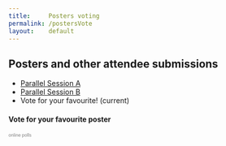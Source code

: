 ```yaml
---
title:     Posters voting
permalink: /postersVote
layout:    default
---
```


<h2 class="mb-4">Posters and other attendee submissions</h2>

<nav class="my-4">
  <ul class="pagination pagination-lg justify-content-center">
    <li class="page-item"><a class="page-link" href="/bytemal-2020/postersa">Parallel Session A</a></li>
    <li class="page-item"><a class="page-link" href="/bytemal-2020/postersb">Parallel Session B</a></li>
    <li class="page-item active">
      <span class="page-link">
        Vote for your favourite!
          <span class="sr-only">(current)</span>
      </span>    
    </li>
  </ul>
</nav>


<h4 class="my-4">Vote for your favourite poster</h4>
  
<div class="container">
  
  <script type="text/javascript" src="http://www.easypolls.net/ext/scripts/emPoll.js?p=5f819c7be4b0899ae5a11830"></script><a class="OPP-powered-by" href="https://www.easypolls.net/" style="text-decoration:none;"><div style="font: 9px arial; color: gray;">online polls</div></a>
  
</div>


